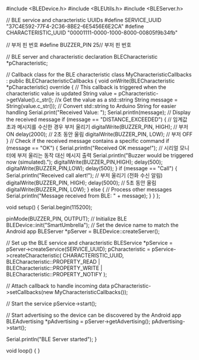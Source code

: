#include <BLEDevice.h>
#include <BLEUtils.h>
#include <BLEServer.h>

// BLE service and characteristic UUIDs
#define SERVICE_UUID        "37C4E592-77F4-2C36-8BE2-6E5456E6E2CA"
#define CHARACTERISTIC_UUID "00001111-0000-1000-8000-00805f9b34fb"

// 부저 핀 번호
#define BUZZER_PIN 25// 부저 핀 번호



// BLE server and characteristic declaration
BLECharacteristic *pCharacteristic;

// Callback class for the BLE characteristic
class MyCharacteristicCallbacks : public BLECharacteristicCallbacks {
  void onWrite(BLECharacteristic *pCharacteristic) override {
    // This callback is triggered when the characteristic value is updated
    String value = pCharacteristic->getValue().c_str(); //x Get the value as a std::string
    String message = String(value.c_str()); // Convert std::string to Arduino String for easier handling
    Serial.print("Received Value: ");
    Serial.println(message);  // Display the received message
    if (message == "DISTANCE_EXCEEDED") {
      // 임계값 초과 메시지를 수신한 경우 부저 울리기
      digitalWrite(BUZZER_PIN, HIGH);  // 부저 ON
      delay(2000);  // 2초 동안 울림
      digitalWrite(BUZZER_PIN, LOW);   // 부저 OFF
    }
    // Check if the received message contains a specific command
    if (message == "OK") {
      Serial.println("Received OK message!");
      // 시리얼 모니터에 부저 울리는 동작 대신 메시지 출력
      Serial.println("Buzzer would be triggered now (simulated).");
      digitalWrite(BUZZER_PIN,HIGH);
      delay(500);
      digitalWrite(BUZZER_PIN,LOW);
      delay(500);
    }
     if (message == "Call") {
      Serial.println("Received call alert!");
      // 부저 울리기 (전화 수신 알림)
      digitalWrite(BUZZER_PIN, HIGH);
      delay(5000);  // 5초 동안 울림
      digitalWrite(BUZZER_PIN, LOW);
    } else {
      // Process other messages
      Serial.println("Message received from BLE: " + message);
    }
  }
};

void setup() {
  Serial.begin(115200);

  pinMode(BUZZER_PIN, OUTPUT);
  // Initialize BLE
  BLEDevice::init("SmartUmbrella"); // Set the device name to match the Android app
  BLEServer *pServer = BLEDevice::createServer();

  // Set up the BLE service and characteristic
  BLEService *pService = pServer->createService(SERVICE_UUID);
  pCharacteristic = pService->createCharacteristic(
                          CHARACTERISTIC_UUID,
                          BLECharacteristic::PROPERTY_READ |
                          BLECharacteristic::PROPERTY_WRITE |
                          BLECharacteristic::PROPERTY_NOTIFY
                        );

  // Attach callback to handle incoming data
  pCharacteristic->setCallbacks(new MyCharacteristicCallbacks());

  // Start the service
  pService->start();

  // Start advertising so the device can be discovered by the Android app
  BLEAdvertising *pAdvertising = pServer->getAdvertising();
  pAdvertising->start();

  Serial.println("BLE Server started");
}

void loop() {
}

